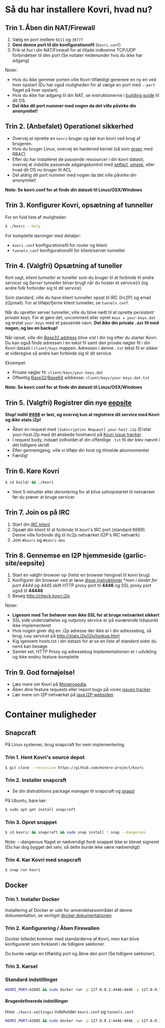 # Så du har installere Kovri, hvad nu?

## Trin 1. Åben din NAT/Firewall
1. Vælg en port mellem ```9111``` og ```30777```
2. **Gem denne port til din konfigurationsfil** (`kovri.conf`)
3. Prik et hul i din NAT/Firewall for at tillade indkomne TCP/UDP forbindelser til den port (Se notater nedenunder hvis du ikke har adgang)

Noter:

- Hvis du ikke gemmer porten ville Kovri tilfældigt generere en ny en ved hver opstart (Du har også muligheden for at vælge en port med `--port` flaget på hver opstart)
- Hvis du ikke har adgang til din NAT, se instruktionerne i [building guide](https://github.com/monero-project/kovri-docs/blob/master/i18n/en/building.md) til dit OS.
- **Del ikke dit port nummer med nogen da det ville påvirke din anonymitet!**

## Trin 2. (Anbefalet) Operationel sikkerhed

- Overvej at oprette en `kovri` bruger og kør kun kovri ved brug af brugeren.
- Hvis du bruger Linux, overvej en hardened kernel (så som [grsec](https://en.wikibooks.org/wiki/Grsecurity) med RBAC)
- Efter du har installeret de passende ressourcer i din kovri datasti, overvej at indstille passende adgangskontrol med [setfacl](https://linux.die.net/man/1/setfacl), [umask](https://en.wikipedia.org/wiki/Umask), eller hvad dit OS nu bruger til ACL
- Del aldrig dit port nummer med nogen da det ville påvirke din anonymitet!

**Note: Se kovri.conf for at finde din datasti til Linux/OSX/Windows**

## Trin 3. Konfigurer Kovri, opsætning af tunneller

For en fuld liste af muligheder:

```bash
$ ./kovri --help
```

For komplette løsninger med detaljer: 

- `kovri.conf` konfigurationsfil for router og klient
- `tunnels.conf` konfigurationsfil for klient/server tunneller

## Trin 4. (Valgfri) Opsætning af tuneller

Kort sagt, *klient tunneller* er tuneller som du bruger til at forbinde til andre servicer og *Server tunneller* bliver brugt når du hoster et service(r) (og andre folk forbinder sig til dit service).

Som standard, ville du have klient tunneller opsat til IRC (Irc2P) og email (i2pmail). For at tilføje/fjerne klient tunneller, se `tunnels.conf`.

Når du opretter server tunneller, ville du blive nødt til at oprette *persistent private keys*. For at gøre det, uncomment eller opret `keys = your-keys.dat` og erstat `your-keys` med et passende navn. **Del ikke din private `.dat` fil med nogen, og lav en backup!**

Når opsat, ville din [Base32 address](https://getmonero.org/resources/moneropedia/base32-address) blive vist i din log efter du starter Kovri. Du kan også finde adressen i en tekst fil samt den private nøgler fil i din Kovri datasti i `client/keys` mappen. Adressen i denne `.txt` tekst fil er sikker at videregive så andre kan forbinde sig til dit service.

Eksempel:

- Private nøgler fil: `client/keys/your-keys.dat`
- Offentlig [Base32](https://getmonero.org/resources/moneropedia/base32-address)/[Base64](https://getmonero.org/resources/moneropedia/base64-address) addresse: `client/keys/your-keys.dat.txt`

**Note: Se kovri.conf for at finde din datasti til Linux/OSX/Windows**

## Trin 5. (Valgfri) Registrer din nye [eepsite](https://getmonero.org/resources/moneropedia/eepsite)

**Stop! indtil [#498](https://github.com/monero-project/kovri/issues/498) er løst, og overvej kun at registrere dit service med Kovri og *ikke* stats.i2p!** 

- Åben en request med `[Subscription Request] your-host.i2p` (Erstat your-host.i2p med dit ønskede hostnavn) på [Kovri issue tracker](https://github.com/monero-project/kovri/issues)
- I request body, indsæt indholdet af din offentlige `.txt` fil der blev nævnt i det tidligere skridt
- Efter gennemgang, ville vi tilføje din host og tilmelde abonnomentet
- Færdig!

## Trin 6. Køre Kovri
```bash
$ cd build/ && ./kovri
```
- Vent 5 minutter eller deromkring for at blive selvopstartet til netværket før  du prøver at bruge servicer

## Trin 7. Join os på IRC
1. Start din [IRC klient](https://en.wikipedia.org/wiki/List_of_IRC_clients)
2. Opsæt din klient til at forbinde til kovri's IRC port (standard 6669). Denne ville forbinde dig til Irc2p netværket (I2P's IRC netværk)
3. Join `#kovri` og `#kovri-dev`

## Trin 8. Gennemse en I2P hjemmeside (garlic-site/eepsite)
1. Start en valgfri browser op (helst en browser hengivet til kovri brug)
2. Konfigurer din browser ved at læse [disse instruktioner](https://geti2p.net/en/about/browser-config) **men i stedet for port 4444 og 4445* skift HTTP proxy port til **4446** og SSL proxy port *også* til **44446**
3. Besøg http://check.kovri.i2p

Noter:

- **Ligesom med Tor behøver man ikke SSL for at bruge netværket sikkert**
- SSL side understøttelse og outproxy service er på nuværende tidspunkt ikke implementeret
- Hvis nogen giver dig en .i2p adresse der ikke er i din adressebog, så brug `Jump` servicet på http://stats.i2p/i2p/lookup.html
- Kig igennem hosts.txt i din datasti for at se en liste af standard sider du nemt kan besøge
- Samlet set, HTTP Proxy og adressebog implementationen er i udvikling og ikke endnu feature-komplette

## Trin 9. God fornøjelse!
- Læs mere om Kovri på [Moneropedia](https://getmonero.org/resources/moneropedia/kovri).
- Åben dine feature requests eller report bugs på vores [issues tracker](https://github.com/monero-project/kovri/issues)
- Lær mere om I2P netværket på [java I2P websiden](https://geti2p.net/en/docs)

# Container muligheder

## Snapcraft

På Linux systemer, brug snapcraft for nem implementering.

### Trin 1. Hent Kovri's source depot

```bash
$ git clone --recursive https://github.com/monero-project/kovri
```

### Trin 2. Installer snapcraft

- Se din distrubitions package manager til snapcraft og [snapd](https://snapcraft.io/docs/core/install)

På Ubuntu, bare kør:
```bash
$ sudo apt-get install snapcraft
```

### Trin 3. Opret snappet

```bash
$ cd kovri/ && snapcraft && sudo snap install *.snap --dangerous
```
Note: --dangerous flaget er nødvendigt fordi snappet ikke er blevet signeret (Du har dog bygget det selv, så dette burde ikke være nødvendigt)

### Trin 4. Kør Kovri med snapcraft

```bash
$ snap run kovri
```

## Docker

### Trin 1. Installer Docker
Installering af Docker er ude for anvendelsesområdet af denne dokumentation, se venligst [docker dokumentationen](https://docs.docker.com/engine/installation/)

### Trin 2. Konfigurering / Åben Firewallen

Docker billedet kommer med standarderne af Kovri, men kan blive konfigureret som forklaret i de tidligere sektioner.

Du burde vælge en tilfældig port og åbne den port (Se tidligere sektioner).

### Trin 3. Kørsel

### Standard indstillinger
```bash
KOVRI_PORT=42085 && sudo docker run -p 127.0.0.1:4446:4446 -p 127.0.0.1:6669:6669 -p $KOVRI_PORT --env KOVRI_PORT=$KOVRI_PORT geti2p/kovri
```

#### Brugerdefinerede indstillinger
Hvor `./kovri-settings/` indeholder `kovri.conf` og `tunnels.conf`.
```bash
KOVRI_PORT=42085 && sudo docker run -p 127.0.0.1:4446:4446 -p 127.0.0.1:6669:6669 -p $KOVRI_PORT --env KOVRI_PORT=$KOVRI_PORT -v kovri-settings:/home/kovri/.kovri/config:ro geti2p/kovri
```
